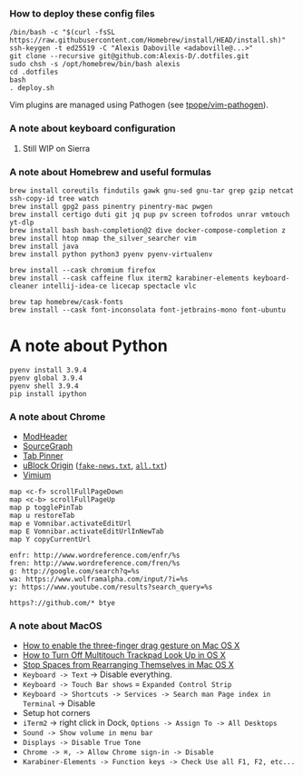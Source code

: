 ### How to deploy these config files

    /bin/bash -c "$(curl -fsSL https://raw.githubusercontent.com/Homebrew/install/HEAD/install.sh)"
    ssh-keygen -t ed25519 -C "Alexis Daboville <adaboville@...>"
    git clone --recursive git@github.com:Alexis-D/.dotfiles.git
    sudo chsh -s /opt/homebrew/bin/bash alexis
    cd .dotfiles
    bash
    . deploy.sh

Vim plugins are managed using Pathogen (see
[tpope/vim-pathogen](https://github.com/tpope/vim-pathogen)).

### A note about keyboard configuration

1. Still WIP on Sierra

### A note about Homebrew and useful formulas

    brew install coreutils findutils gawk gnu-sed gnu-tar grep gzip netcat ssh-copy-id tree watch
    brew install gpg2 pass pinentry pinentry-mac pwgen
    brew install certigo duti git jq pup pv screen tofrodos unrar vmtouch yt-dlp
    brew install bash bash-completion@2 dive docker-compose-completion z
    brew install htop nmap the_silver_searcher vim
    brew install java
    brew install python python3 pyenv pyenv-virtualenv

    brew install --cask chromium firefox
    brew install --cask caffeine flux iterm2 karabiner-elements keyboard-cleaner intellij-idea-ce licecap spectacle vlc

    brew tap homebrew/cask-fonts
    brew install --cask font-inconsolata font-jetbrains-mono font-ubuntu

# A note about Python

    pyenv install 3.9.4
    pyenv global 3.9.4
    pyenv shell 3.9.4
    pip install ipython

### A note about Chrome

* [ModHeader](https://chrome.google.com/webstore/detail/modheader/idgpnmonknjnojddfkpgkljpfnnfcklj?hl=en)
* [SourceGraph](https://chrome.google.com/webstore/detail/sourcegraph/dgjhfomjieaadpoljlnidmbgkdffpack)
* [Tab Pinner](https://chrome.google.com/webstore/detail/tab-pinner-keyboard-short/mbcjcnomlakhkechnbhmfjhnnllpbmlh)
* [uBlock Origin](https://chrome.google.com/webstore/detail/ublock-origin/cjpalhdlnbpafiamejdnhcphjbkeiagm) ([`fake-news.txt`](https://raw.githubusercontent.com/ryanbr/fanboy-adblock/master/fake-news.txt), [`all.txt`](https://raw.githubusercontent.com/quenhus/uBlock-Origin-dev-filter/main/dist/google/all.txt))
* [Vimium](https://chrome.google.com/webstore/detail/vimium/dbepggeogbaibhgnhhndojpepiihcmeb)

```
map <c-f> scrollFullPageDown
map <c-b> scrollFullPageUp
map p togglePinTab
map u restoreTab
map e Vomnibar.activateEditUrl
map E Vomnibar.activateEditUrlInNewTab
map Y copyCurrentUrl
```

```
enfr: http://www.wordreference.com/enfr/%s
fren: http://www.wordreference.com/fren/%s
g: http://google.com/search?q=%s
wa: https://www.wolframalpha.com/input/?i=%s
y: https://www.youtube.com/results?search_query=%s
```

```
https?://github.com/* btye
```

### A note about MacOS

* [How to enable the three-finger drag gesture on Mac OS X](http://www.idownloadblog.com/2015/06/25/three-finger-drag-gesture-os-x-el-capitan/)
* [How to Turn Off Multitouch Trackpad Look Up in OS X](https://www.tekrevue.com/tip/how-to-turn-off-multitouch-trackpad-look-up-in-os-x/)
* [Stop Spaces from Rearranging Themselves in Mac OS X](http://osxdaily.com/2011/11/12/stop-spaces-rearranging-mac-os-x/)
* `Keyboard -> Text` -> Disable everything.
* `Keyboard -> Touch Bar shows` = `Expanded Control Strip`
* `Keyboard -> Shortcuts -> Services -> Search man Page index in Terminal` -> Disable
* Setup hot corners
* `iTerm2` -> right click in Dock, `Options -> Assign To -> All Desktops`
* `Sound -> Show volume in menu bar`
* `Displays -> Disable True Tone`
* `Chrome -> ⌘, -> Allow Chrome sign-in -> Disable`
* `Karabiner-Elements -> Function keys -> Check Use all F1, F2, etc...`
